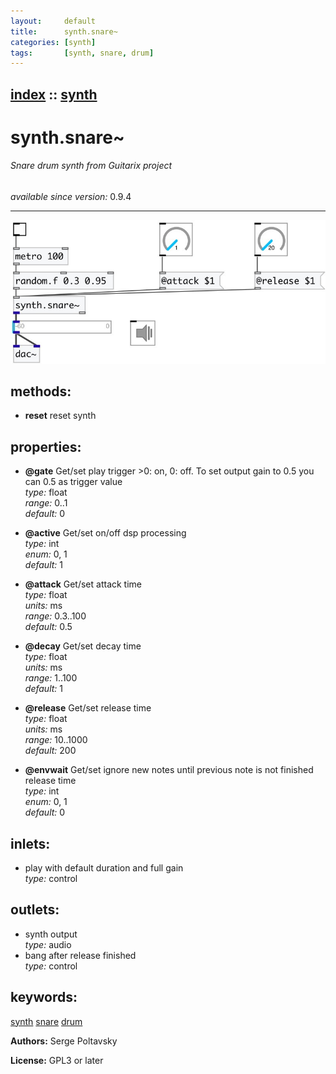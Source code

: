 ```yaml
---
layout:     default
title:      synth.snare~
categories: [synth]
tags:       [synth, snare, drum]
---
```

[index](index.html) :: [synth](category_synth.html)
---

# synth.snare~

###### Snare drum synth from Guitarix project

*available since version:* 0.9.4

---




[![example](../examples/img/synth.snare~.jpg)](../examples/pd/synth.snare~.pd)





## methods:

* **reset**
reset synth<br>




## properties:

* **@gate** 
Get/set play trigger &gt;0: on, 0: off. To set output gain to 0.5 you can 0.5 as trigger
value<br>
_type:_ float<br>
_range:_ 0..1<br>
_default:_ 0<br>

* **@active** 
Get/set on/off dsp processing<br>
_type:_ int<br>
_enum:_ 0, 1<br>
_default:_ 1<br>

* **@attack** 
Get/set attack time<br>
_type:_ float<br>
_units:_ ms<br>
_range:_ 0.3..100<br>
_default:_ 0.5<br>

* **@decay** 
Get/set decay time<br>
_type:_ float<br>
_units:_ ms<br>
_range:_ 1..100<br>
_default:_ 1<br>

* **@release** 
Get/set release time<br>
_type:_ float<br>
_units:_ ms<br>
_range:_ 10..1000<br>
_default:_ 200<br>

* **@envwait** 
Get/set ignore new notes until previous note is not finished release time<br>
_type:_ int<br>
_enum:_ 0, 1<br>
_default:_ 0<br>



## inlets:

* play with default duration and full gain<br>
_type:_ control



## outlets:

* synth output<br>
_type:_ audio
* bang after release finished<br>
_type:_ control



## keywords:

[synth](keywords/synth.html)
[snare](keywords/snare.html)
[drum](keywords/drum.html)






**Authors:** Serge Poltavsky




**License:** GPL3 or later





